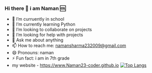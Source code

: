 ### Hi there 👋 i am Naman 🆒



- 🔭 I’m curruently in school
- 🌱 I’m currently learning Python
- 👯 I’m looking to collaborate on projects
- 🤔 I’m looking for help with projects
- 💬 Ask me about anything
- 📫 How to reach me: namansharma232009@gmail.com
- 😄 Pronouns: naman
- ⚡ Fun fact: i am in 7th grade
- my website - https://www.Naman23-coder.github.io
[![Top Langs](https://github-readme-stats.vercel.app/api/top-langs/?username=Naman23-coder&langs_count=12)](https://github.com/anuraghazra/github-readme-stats)
